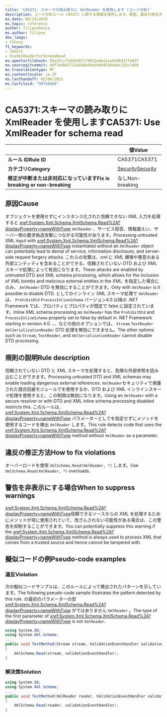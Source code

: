 ```yaml
---
title: 'CA5371: スキーマの読み取りに XmlReader を使用します (コード分析)'
description: コード分析ルール CA5371 に関する情報を提供します。原因、違反の修正方法、非表示にするタイミングなどが含まれます。
ms.date: 08/14/2019
ms.topic: reference
author: filipsebesta
ms.author: filipse
dev_langs:
- CSharp
f1_keywords:
- CA5371
- UseXmlReaderForSchemaRead
ms.openlocfilehash: 58a15cc72d2910f174922e4ea1aa5e96d17fe037
ms.sourcegitcommit: ddf7edb67715a5b9a45e3dd44536dabc153c1de0
ms.translationtype: MT
ms.contentlocale: ja-JP
ms.lasthandoff: 02/06/2021
ms.locfileid: "99754668"
---
```

# <a name="ca5371-use-xmlreader-for-schema-read"></a><span data-ttu-id="98d71-103">CA5371:スキーマの読み取りに XmlReader を使用します</span><span class="sxs-lookup"><span data-stu-id="98d71-103">CA5371: Use XmlReader for schema read</span></span>

| | <span data-ttu-id="98d71-104">値</span><span class="sxs-lookup"><span data-stu-id="98d71-104">Value</span></span> |
|-|-|
| <span data-ttu-id="98d71-105">**ルール ID**</span><span class="sxs-lookup"><span data-stu-id="98d71-105">**Rule ID**</span></span> |<span data-ttu-id="98d71-106">CA5371</span><span class="sxs-lookup"><span data-stu-id="98d71-106">CA5371</span></span>|
| <span data-ttu-id="98d71-107">**カテゴリ**</span><span class="sxs-lookup"><span data-stu-id="98d71-107">**Category**</span></span> |[<span data-ttu-id="98d71-108">Security</span><span class="sxs-lookup"><span data-stu-id="98d71-108">Security</span></span>](security-warnings.md)|
| <span data-ttu-id="98d71-109">**修正が中断または非対応になっています**</span><span class="sxs-lookup"><span data-stu-id="98d71-109">**Fix is breaking or non-breaking**</span></span> |<span data-ttu-id="98d71-110">なし</span><span class="sxs-lookup"><span data-stu-id="98d71-110">Non-breaking</span></span>|

## <a name="cause"></a><span data-ttu-id="98d71-111">原因</span><span class="sxs-lookup"><span data-stu-id="98d71-111">Cause</span></span>

<span data-ttu-id="98d71-112">オブジェクトを使用せずにインスタンス化された信頼できない XML 入力を処理すると <xref:System.Xml.Schema.XmlSchema.Read%2A?displayProperty=nameWithType> `XmlReader` 、サービス拒否、情報漏えい、サーバー側の要求偽造攻撃につながる可能性があります。</span><span class="sxs-lookup"><span data-stu-id="98d71-112">Processing untrusted XML input with <xref:System.Xml.Schema.XmlSchema.Read%2A?displayProperty=nameWithType> instantiated without an `XmlReader` object can potentially lead to denial of service, information disclosure, and server-side request forgery attacks.</span></span> <span data-ttu-id="98d71-113">これらの攻撃は、xml に XML 爆弾や悪意のある外部エンティティを含めることができる、信頼されていない DTD および XML スキーマ処理によって有効になります。</span><span class="sxs-lookup"><span data-stu-id="98d71-113">These attacks are enabled by untrusted DTD and XML schema processing, which allows for the inclusion of XML bombs and malicious external entities in the XML.</span></span> <span data-ttu-id="98d71-114">を指定した場合にのみ、 `XmlReader` DTD を無効にすることができます。</span><span class="sxs-lookup"><span data-stu-id="98d71-114">Only with `XmlReader` is it possible to disable DTD.</span></span> <span data-ttu-id="98d71-115">としてのインライン XML スキーマ処理で `XmlReader` は、 `ProhibitDtd` `ProcessInlineSchema` バージョン4.0 以降の .NET Framework では、プロパティとプロパティが既定で false に設定されています。</span><span class="sxs-lookup"><span data-stu-id="98d71-115">Inline XML schema processing as `XmlReader` has the `ProhibitDtd` and `ProcessInlineSchema` property set to false by default in .NET Framework starting in version 4.0.</span></span> <span data-ttu-id="98d71-116">、、などの他のオプションでは、 `Stream` `TextReader` `XmlSerializationReader` DTD 処理を無効にできません。</span><span class="sxs-lookup"><span data-stu-id="98d71-116">The  other options such as `Stream`, `TextReader`, and `XmlSerializationReader` cannot disable DTD processing.</span></span>

## <a name="rule-description"></a><span data-ttu-id="98d71-117">規則の説明</span><span class="sxs-lookup"><span data-stu-id="98d71-117">Rule description</span></span>

<span data-ttu-id="98d71-118">信頼されていない DTD と XML スキーマを処理すると、危険な外部参照を読み込むことができます。</span><span class="sxs-lookup"><span data-stu-id="98d71-118">Processing untrusted DTD and XML schemas may enable loading dangerous external references.</span></span> <span data-ttu-id="98d71-119">`XmlReader`セキュリティで保護された競合回避モジュールでを使用するか、DTD および XML インラインスキーマ処理を使用すると、この制限は無効になります。</span><span class="sxs-lookup"><span data-stu-id="98d71-119">Using an `XmlReader` with a secure resolver or with DTD and XML inline schema processing disabled restricts this.</span></span> <span data-ttu-id="98d71-120">このルールは、 <xref:System.Xml.Schema.XmlSchema.Read%2A?displayProperty=nameWithType> パラメーターとしてを指定せずにメソッドを使用するコードを検出 `XmlReader` します。</span><span class="sxs-lookup"><span data-stu-id="98d71-120">This rule detects code that uses the <xref:System.Xml.Schema.XmlSchema.Read%2A?displayProperty=nameWithType> method without `XmlReader` as a parameter.</span></span>

## <a name="how-to-fix-violations"></a><span data-ttu-id="98d71-121">違反の修正方法</span><span class="sxs-lookup"><span data-stu-id="98d71-121">How to fix violations</span></span>

<span data-ttu-id="98d71-122">オーバーロードを使用 `XmlSchema.Read(XmlReader, *)` します。</span><span class="sxs-lookup"><span data-stu-id="98d71-122">Use `XmlSchema.Read(XmlReader, *)` overloads.</span></span>

## <a name="when-to-suppress-warnings"></a><span data-ttu-id="98d71-123">警告を非表示にする場合</span><span class="sxs-lookup"><span data-stu-id="98d71-123">When to suppress warnings</span></span>

<span data-ttu-id="98d71-124"><xref:System.Xml.Schema.XmlSchema.Read%2A?displayProperty=nameWithType>信頼できるソースからの XML を処理するためにメソッドが常に使用されていて、改ざんされない可能性がある場合は、この警告を抑制することができます。</span><span class="sxs-lookup"><span data-stu-id="98d71-124">You can potentially suppress this warning if the <xref:System.Xml.Schema.XmlSchema.Read%2A?displayProperty=nameWithType> method is always used to process XML that comes from a trusted source and hence cannot be tampered with.</span></span>

## <a name="pseudo-code-examples"></a><span data-ttu-id="98d71-125">擬似コードの例</span><span class="sxs-lookup"><span data-stu-id="98d71-125">Pseudo-code examples</span></span>

### <a name="violation"></a><span data-ttu-id="98d71-126">違反</span><span class="sxs-lookup"><span data-stu-id="98d71-126">Violation</span></span>

<span data-ttu-id="98d71-127">次の擬似コードサンプルは、このルールによって検出されたパターンを示しています。</span><span class="sxs-lookup"><span data-stu-id="98d71-127">The following pseudo-code sample illustrates the pattern detected by this rule.</span></span>
<span data-ttu-id="98d71-128">の最初のパラメーターの型 <xref:System.Xml.Schema.XmlSchema.Read%2A?displayProperty=nameWithType> がではありません `XmlReader` 。</span><span class="sxs-lookup"><span data-stu-id="98d71-128">The type of the first parameter of <xref:System.Xml.Schema.XmlSchema.Read%2A?displayProperty=nameWithType> is not `XmlReader`.</span></span>

```csharp
using System.IO;
using System.Xml.Schema;
...
public void TestMethod(Stream stream, ValidationEventHandler validationEventHandler)
{
    XmlSchema.Read(stream, validationEventHandler);
}
```

### <a name="solution"></a><span data-ttu-id="98d71-129">解決策</span><span class="sxs-lookup"><span data-stu-id="98d71-129">Solution</span></span>

```csharp
using System.IO;
using System.Xml.Schema;
...
public void TestMethod(XmlReader reader, ValidationEventHandler validationEventHandler)
{
    XmlSchema.Read(reader, validationEventHandler);
}
```
